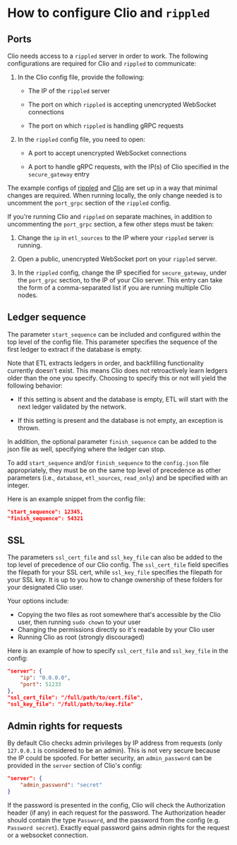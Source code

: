 # How to configure Clio and `rippled`

## Ports

Clio needs access to a `rippled` server in order to work. The following configurations are required for Clio and `rippled` to communicate:

1. In the Clio config file, provide the following:

   - The IP of the `rippled` server

   - The port on which `rippled` is accepting unencrypted WebSocket connections

   - The port on which `rippled` is handling gRPC requests

2. In the `rippled` config file, you need to open:

   - A port to accept unencrypted WebSocket connections

   - A port to handle gRPC requests, with the IP(s) of Clio specified in the `secure_gateway` entry

The example configs of [rippled](https://github.com/XRPLF/rippled/blob/develop/cfg/rippled-example.cfg) and [Clio](../example-config.json) are set up in a way that minimal changes are required.
When running locally, the only change needed is to uncomment the `port_grpc` section of the `rippled` config.

If you're running Clio and `rippled` on separate machines, in addition to uncommenting the `port_grpc` section, a few other steps must be taken:

1. Change the `ip` in `etl_sources` to the IP where your `rippled` server is running.

2. Open a public, unencrypted WebSocket port on your `rippled` server.

3. In the `rippled` config, change the IP specified for `secure_gateway`, under the `port_grpc` section, to the IP of your Clio server. This entry can take the form of a comma-separated list if you are running multiple Clio nodes.

## Ledger sequence

The parameter `start_sequence` can be included and configured within the top level of the config file. This parameter specifies the sequence of the first ledger to extract if the database is empty.

Note that ETL extracts ledgers in order, and backfilling functionality currently doesn't exist. This means Clio does not retroactively learn ledgers older than the one you specify. Choosing to specify this or not will yield the following behavior:

- If this setting is absent and the database is empty, ETL will start with the next ledger validated by the network.

- If this setting is present and the database is not empty, an exception is thrown.

In addition, the optional parameter `finish_sequence` can be added to the json file as well, specifying where the ledger can stop.

To add `start_sequence` and/or `finish_sequence` to the `config.json` file appropriately, they must be on the same top level of precedence as other parameters (i.e., `database`, `etl_sources`, `read_only`) and be specified with an integer.

Here is an example snippet from the config file:

```json
"start_sequence": 12345,
"finish_sequence": 54321
```

## SSL

The parameters `ssl_cert_file` and `ssl_key_file` can also be added to the top level of precedence of our Clio config. The `ssl_cert_file` field specifies the filepath for your SSL cert, while `ssl_key_file` specifies the filepath for your SSL key. It is up to you how to change ownership of these folders for your designated Clio user. 

Your options include:

- Copying the two files as root somewhere that's accessible by the Clio user, then running `sudo chown` to your user
- Changing the permissions directly so it's readable by your Clio user
- Running Clio as root (strongly discouraged)

Here is an example of how to specify `ssl_cert_file` and `ssl_key_file` in the config:

```json
"server": {
    "ip": "0.0.0.0",
    "port": 51233
},
"ssl_cert_file": "/full/path/to/cert.file",
"ssl_key_file": "/full/path/to/key.file"
```

## Admin rights for requests

By default Clio checks admin privileges by IP address from requests (only `127.0.0.1` is considered to be an admin). This is not very secure because the IP could be spoofed. For better security, an `admin_password` can be provided in the `server` section of Clio's config:

```json
"server": {
    "admin_password": "secret"
}
```

If the password is presented in the config, Clio will check the Authorization header (if any) in each request for the password. The Authorization header should contain the type `Password`, and the password from the config (e.g. `Password secret`).
Exactly equal password gains admin rights for the request or a websocket connection.
